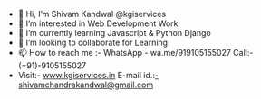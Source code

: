 - 👋 Hi, I’m Shivam Kandwal @kgiservices
- 👀 I’m interested in Web Development Work
- 🌱 I’m currently learning Javascript & Python Django
- 💞️ I’m looking to collaborate for Learning
- 📫 How to reach me :- WhatsApp - wa.me/919105155027 Call:- (+91)-9105155027 
-    Visit:- www.kgiservices.in  E-mail id.:-shivamchandrakandwal@gmail.com

<!---
Shivam Kandwal/kgiservices is a ✨ special ✨ repository because its `README.md` (this file) appears on your GitHub profile.
You can click the Preview link to take a look at your changes.
--->
